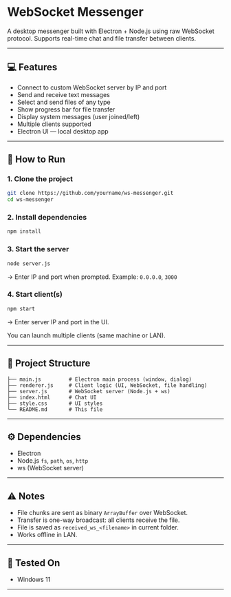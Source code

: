 # WebSocket Messenger

A desktop messenger built with Electron + Node.js using raw WebSocket protocol.
Supports real-time chat and file transfer between clients.

---

## 💻 Features

- Connect to custom WebSocket server by IP and port  
- Send and receive text messages  
- Select and send files of any type  
- Show progress bar for file transfer  
- Display system messages (user joined/left)  
- Multiple clients supported  
- Electron UI — local desktop app

---
## 🚀 How to Run

### 1. Clone the project

```bash
git clone https://github.com/yourname/ws-messenger.git
cd ws-messenger
```

### 2. Install dependencies

```bash
npm install
```

### 3. Start the server

```bash
node server.js
```

→ Enter IP and port when prompted. Example:
`0.0.0.0`, `3000`

### 4. Start client(s)

```bash
npm start
```

→ Enter server IP and port in the UI.

You can launch multiple clients (same machine or LAN).

---

## 📁 Project Structure

```
├── main.js         # Electron main process (window, dialog)
├── renderer.js     # Client logic (UI, WebSocket, file handling)
├── server.js       # WebSocket server (Node.js + ws)
├── index.html      # Chat UI
├── style.css       # UI styles
└── README.md       # This file
```

---

## ⚙️ Dependencies

* Electron
* Node.js `fs`, `path`, `os`, `http`
* ws (WebSocket server)

---

## ⚠️ Notes

* File chunks are sent as binary `ArrayBuffer` over WebSocket.
* Transfer is one-way broadcast: all clients receive the file.
* File is saved as `received_ws_<filename>` in current folder.
* Works offline in LAN.

---

## 🧪 Tested On

* Windows 11 

---